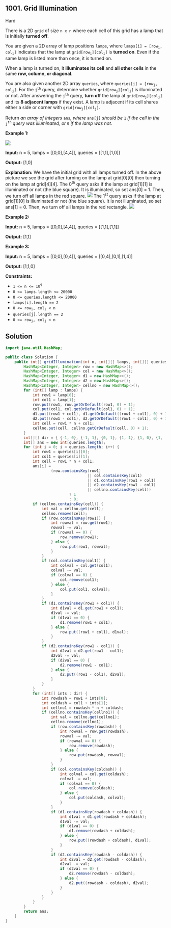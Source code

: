 ## 1001\. Grid Illumination

Hard

There is a 2D `grid` of size `n x n` where each cell of this grid has a lamp that is initially **turned off**.

You are given a 2D array of lamp positions `lamps`, where <code>lamps[i] = [row<sub>i</sub>, col<sub>i</sub>]</code> indicates that the lamp at <code>grid[row<sub>i</sub>][col<sub>i</sub>]</code> is **turned on**. Even if the same lamp is listed more than once, it is turned on.

When a lamp is turned on, it **illuminates its cell** and **all other cells** in the same **row, column, or diagonal**.

You are also given another 2D array `queries`, where <code>queries[j] = [row<sub>j</sub>, col<sub>j</sub>]</code>. For the <code>j<sup>th</sup></code> query, determine whether <code>grid[row<sub>j</sub>][col<sub>j</sub>]</code> is illuminated or not. After answering the <code>j<sup>th</sup></code> query, **turn off** the lamp at <code>grid[row<sub>j</sub>][col<sub>j</sub>]</code> and its **8 adjacent lamps** if they exist. A lamp is adjacent if its cell shares either a side or corner with <code>grid[row<sub>j</sub>][col<sub>j</sub>]</code>.

Return _an array of integers_ `ans`_,_ _where_ `ans[j]` _should be_ `1` _if the cell in the_ <code>j<sup>th</sup></code> _query was illuminated, or_ `0` _if the lamp was not._

**Example 1:**

![](https://assets.leetcode.com/uploads/2020/08/19/illu_1.jpg)

**Input:** n = 5, lamps = \[\[0,0],[4,4]], queries = \[\[1,1],[1,0]]

**Output:** [1,0]

**Explanation:** We have the initial grid with all lamps turned off. In the above picture we see the grid after turning on the lamp at grid[0][0] then turning on the lamp at grid[4][4]. The 0<sup>th</sup> query asks if the lamp at grid[1][1] is illuminated or not (the blue square). It is illuminated, so set ans[0] = 1. Then, we turn off all lamps in the red square. ![](https://assets.leetcode.com/uploads/2020/08/19/illu_step1.jpg) The 1<sup>st</sup> query asks if the lamp at grid[1][0] is illuminated or not (the blue square). It is not illuminated, so set ans[1] = 0. Then, we turn off all lamps in the red rectangle. ![](https://assets.leetcode.com/uploads/2020/08/19/illu_step2.jpg)

**Example 2:**

**Input:** n = 5, lamps = \[\[0,0],[4,4]], queries = \[\[1,1],[1,1]]

**Output:** [1,1]

**Example 3:**

**Input:** n = 5, lamps = \[\[0,0],[0,4]], queries = \[\[0,4],[0,1],[1,4]]

**Output:** [1,1,0]

**Constraints:**

*   <code>1 <= n <= 10<sup>9</sup></code>
*   `0 <= lamps.length <= 20000`
*   `0 <= queries.length <= 20000`
*   `lamps[i].length == 2`
*   <code>0 <= row<sub>i</sub>, col<sub>i</sub> < n</code>
*   `queries[j].length == 2`
*   <code>0 <= row<sub>j</sub>, col<sub>j</sub> < n</code>

## Solution

```java
import java.util.HashMap;

public class Solution {
    public int[] gridIllumination(int n, int[][] lamps, int[][] queries) {
        HashMap<Integer, Integer> row = new HashMap<>();
        HashMap<Integer, Integer> col = new HashMap<>();
        HashMap<Integer, Integer> d1 = new HashMap<>();
        HashMap<Integer, Integer> d2 = new HashMap<>();
        HashMap<Integer, Integer> cellno = new HashMap<>();
        for (int[] lamp : lamps) {
            int row1 = lamp[0];
            int col1 = lamp[1];
            row.put(row1, row.getOrDefault(row1, 0) + 1);
            col.put(col1, col.getOrDefault(col1, 0) + 1);
            d1.put((row1 + col1), d1.getOrDefault((row1 + col1), 0) + 1);
            d2.put((row1 - col1), d2.getOrDefault((row1 - col1), 0) + 1);
            int cell = row1 * n + col1;
            cellno.put(cell, cellno.getOrDefault(cell, 0) + 1);
        }
        int[][] dir = { {-1, 0}, {-1, 1}, {0, 1}, {1, 1}, {1, 0}, {1, -1}, {0, -1}, {-1, -1}};
        int[] ans = new int[queries.length];
        for (int i = 0; i < queries.length; i++) {
            int row1 = queries[i][0];
            int col1 = queries[i][1];
            int cell = row1 * n + col1;
            ans[i] =
                    (row.containsKey(row1)
                                    || col.containsKey(col1)
                                    || d1.containsKey(row1 + col1)
                                    || d2.containsKey(row1 - col1)
                                    || cellno.containsKey(cell))
                            ? 1
                            : 0;
            if (cellno.containsKey(cell)) {
                int val = cellno.get(cell);
                cellno.remove(cell);
                if (row.containsKey(row1)) {
                    int rowval = row.get(row1);
                    rowval -= val;
                    if (rowval == 0) {
                        row.remove(row1);
                    } else {
                        row.put(row1, rowval);
                    }
                }
                if (col.containsKey(col1)) {
                    int colval = col.get(col1);
                    colval -= val;
                    if (colval == 0) {
                        col.remove(col1);
                    } else {
                        col.put(col1, colval);
                    }
                }
                if (d1.containsKey(row1 + col1)) {
                    int d1val = d1.get(row1 + col1);
                    d1val -= val;
                    if (d1val == 0) {
                        d1.remove(row1 + col1);
                    } else {
                        row.put((row1 + col1), d1val);
                    }
                }
                if (d2.containsKey(row1 - col1)) {
                    int d2val = d2.get(row1 - col1);
                    d2val -= val;
                    if (d2val == 0) {
                        d2.remove(row1 - col1);
                    } else {
                        d2.put((row1 - col1), d2val);
                    }
                }
            }
            for (int[] ints : dir) {
                int rowdash = row1 + ints[0];
                int coldash = col1 + ints[1];
                int cellno1 = rowdash * n + coldash;
                if (cellno.containsKey(cellno1)) {
                    int val = cellno.get(cellno1);
                    cellno.remove(cellno1);
                    if (row.containsKey(rowdash)) {
                        int rowval = row.get(rowdash);
                        rowval -= val;
                        if (rowval == 0) {
                            row.remove(rowdash);
                        } else {
                            row.put(rowdash, rowval);
                        }
                    }
                    if (col.containsKey(coldash)) {
                        int colval = col.get(coldash);
                        colval -= val;
                        if (colval == 0) {
                            col.remove(coldash);
                        } else {
                            col.put(coldash, colval);
                        }
                    }
                    if (d1.containsKey(rowdash + coldash)) {
                        int d1val = d1.get(rowdash + coldash);
                        d1val -= val;
                        if (d1val == 0) {
                            d1.remove(rowdash + coldash);
                        } else {
                            row.put((rowdash + coldash), d1val);
                        }
                    }
                    if (d2.containsKey(rowdash - coldash)) {
                        int d2val = d2.get(rowdash - coldash);
                        d2val -= val;
                        if (d2val == 0) {
                            d2.remove(rowdash - coldash);
                        } else {
                            d2.put((rowdash - coldash), d2val);
                        }
                    }
                }
            }
        }
        return ans;
    }
}
```
